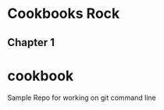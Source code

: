 Cookbooks Rock
===============
Chapter 1
----------
# cookbook
Sample Repo for working on git command line
